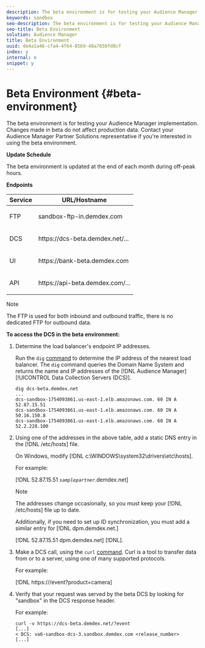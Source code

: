 ```yaml
---
description: The beta environment is for testing your Audience Manager implementation. Changes made in beta do not affect production data. Contact your Audience Manager Partner Solutions representative if you're interested in using the beta environment.
keywords: sandbox
seo-description: The beta environment is for testing your Audience Manager implementation. Changes made in beta do not affect production data. Contact your Audience Manager Partner Solutions representative if you're interested in using the beta environment.
seo-title: Beta Environment
solution: Audience Manager
title: Beta Environment
uuid: de4a1a46-cfa4-4f64-8569-48a7650fd8cf
index: y
internal: n
snippet: y
---
```


# Beta Environment {#beta-environment}

The beta environment is for testing your Audience Manager implementation. Changes made in beta do not affect production data. Contact your Audience Manager Partner Solutions representative if you're interested in using the beta environment.

**Update Schedule**

The beta environment is updated at the end of each month during off-peak hours.

<!-- 

Added re: AAM-30826.

 -->

**Endpoints** 

<table id="table_6F388D1F7EC74D859D32ACAB56788412"> 
 <thead> 
  <tr> 
   <th colname="col1" class="entry"> Service </th> 
   <th colname="col2" class="entry"> URL/Hostname </th> 
  </tr> 
 </thead>
 <tbody> 
  <tr> 
   <td colname="col1"> <p>FTP </p> </td> 
   <td colname="col2"> <p> <span class="filepath"> sandbox-ftp-in.demdex.com</span> </p> </td> 
  </tr> 
  <tr> 
   <td colname="col1"> <p>DCS </p> </td> 
   <td colname="col2"> <p> <span class="filepath"> https://dcs-beta.demdex.net/...</span> </p> </td> 
  </tr> 
  <tr> 
   <td colname="col1"> <p>UI </p> </td> 
   <td colname="col2"> <p> <span class="filepath"> https://bank-beta.demdex.com </span> </p> </td> 
  </tr> 
  <tr> 
   <td colname="col1"> <p>API </p> </td> 
   <td colname="col2"> <p> <span class="filepath"> https://api-beta.demdex.com/...</span> </p> </td> 
  </tr> 
 </tbody> 
</table>

>[!NOTE]
>
>The FTP is used for both inbound and outbound traffic, there is no dedicated FTP for outbound data.

**To access the DCS in the beta environment:**

1. Determine the load balancer's endpoint IP addresses.

   Run the `dig` [command](https://en.wikipedia.org/wiki/Dig_(command)) to determine the IP address of the nearest load balancer. The `dig` command queries the Domain Name System and returns the name and IP addresses of the [!DNL Audience Manager] [!UICONTROL Data Collection Servers (DCS)].

   ```
   dig dcs-beta.demdex.net
   ...
   dcs-sandbox-1754093861.us-east-1.elb.amazonaws.com. 60 IN A 52.87.15.51
   dcs-sandbox-1754093861.us-east-1.elb.amazonaws.com. 60 IN A 50.16.150.8
   dcs-sandbox-1754093861.us-east-1.elb.amazonaws.com. 60 IN A 52.2.228.100
   ```

1. Using one of the addresses in the above table, add a static DNS entry in the [!DNL /etc/hosts] file.

   On Windows, modify [!DNL c:\WINDOWS\system32\drivers\etc\hosts].

   For example:

   [!DNL 52.87.15.51 *`samplepartner`*.demdex.net]

   >[!NOTE]
   >
   >The addresses change occasionally, so you must keep your [!DNL /etc/hosts] file up to date.

   Additionally, if you need to set up ID synchronization, you must add a similar entry for [!DNL dpm.demdex.net.]

   [!DNL 52.87.15.51 dpm.demdex.net] [!DNL]. 

1. Make a DCS call, using the `curl` [command](https://curl.haxx.se/docs/manpage.html). Curl is a tool to transfer data from or to a server, using one of many supported protocols.

   For example:

   [!DNL https://<domain>/event?product=camera] 

1. Verify that your request was served by the beta DCS by looking for "sandbox" in the DCS response header.

   For example:

   ```
   curl -v https://dcs-beta.demdex.net/?event
   [...]
   < DCS: va6-sandbox-dcs-3.sandbox.demdex.com <release_number>
   [...]
   ```